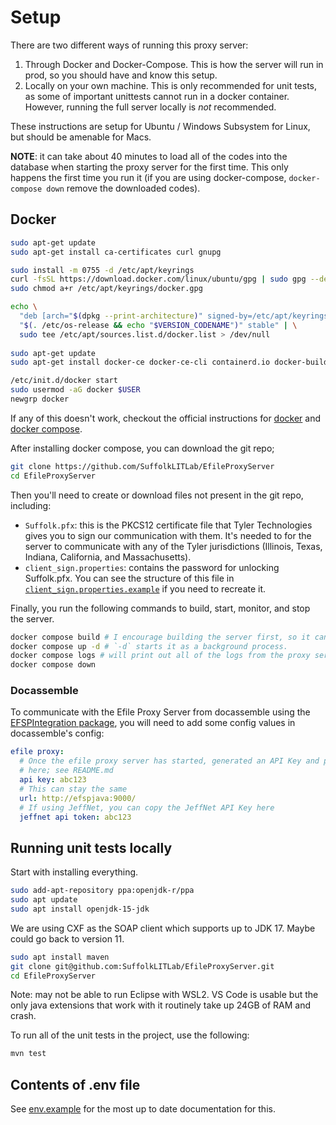 # Setup

There are two different ways of running this proxy server:

1. Through Docker and Docker-Compose. This is how the server will run in prod,
   so you should have and know this setup.
2. Locally on your own machine. This is only recommended for unit tests, as
   some of important unittests cannot run in a docker container. However,
   running the full server locally is *not* recommended.

These instructions are setup for Ubuntu / Windows Subsystem for Linux,
but should be amenable for Macs.

**NOTE**: it can take about 40 minutes to load all of the codes into the database when starting the proxy server
for the first time. This only happens the first time you run it (if you are using docker-compose, `docker-compose down` remove the downloaded codes).

## Docker

```bash
sudo apt-get update
sudo apt-get install ca-certificates curl gnupg

sudo install -m 0755 -d /etc/apt/keyrings
curl -fsSL https://download.docker.com/linux/ubuntu/gpg | sudo gpg --dearmor -o /etc/apt/keyrings/docker.gpg
sudo chmod a+r /etc/apt/keyrings/docker.gpg

echo \
  "deb [arch="$(dpkg --print-architecture)" signed-by=/etc/apt/keyrings/docker.gpg] https://download.docker.com/linux/ubuntu \
  "$(. /etc/os-release && echo "$VERSION_CODENAME")" stable" | \
  sudo tee /etc/apt/sources.list.d/docker.list > /dev/null
  
sudo apt-get update
sudo apt-get install docker-ce docker-ce-cli containerd.io docker-buildx-plugin docker-compose-plugin

/etc/init.d/docker start
sudo usermod -aG docker $USER 
newgrp docker 
```

If any of this doesn't work, checkout the official instructions for [docker](https://docs.docker.com/engine/install/ubuntu/)
and [docker compose](https://docs.docker.com/compose/install/linux/#install-using-the-repository).

After installing docker compose, you can download the git repo;

```bash
git clone https://github.com/SuffolkLITLab/EfileProxyServer
cd EfileProxyServer
```

Then you'll need to create or download files not present in the git repo, including:

* `Suffolk.pfx`: this is the PKCS12 certificate file that Tyler Technologies gives you to sign
  our communication with them. It's needed to for the server to communicate with any of the Tyler jurisdictions
  (Illinois, Texas, Indiana, California, and Massachusetts).
* `client_sign.properties`: contains the password for unlocking Suffolk.pfx. You can
  see the structure of this file in
  [`client_sign.properties.example`](../client_sign.properties.example) if you
  need to recreate it.

Finally, you run the following commands to build, start, monitor, and stop the server.

```bash
docker compose build # I encourage building the server first, so it can start immediately.
docker compose up -d # `-d` starts it as a background process.
docker compose logs # will print out all of the logs from the proxy server and the database
docker compose down
```

### Docassemble

To communicate with the Efile Proxy Server from docassemble using the [EFSPIntegration package](https://github.com/SuffolkLITLab/docassemble-EFSPIntegration), you will need to add some config values in docassemble's config:

```yml
efile proxy:
  # Once the efile proxy server has started, generated an API Key and past that
  # here; see README.md
  api key: abc123 
  # This can stay the same
  url: http://efspjava:9000/
  # If using JeffNet, you can copy the JeffNet API Key here
  jeffnet api token: abc123
```

## Running unit tests locally

Start with installing everything.

```bash
sudo add-apt-repository ppa:openjdk-r/ppa
sudo apt update
sudo apt install openjdk-15-jdk
```

We are using CXF as the SOAP client which supports up to JDK 17. Maybe could go back to version 11.

```bash
sudo apt install maven
git clone git@github.com:SuffolkLITLab/EfileProxyServer.git
cd EfileProxyServer
```

Note: may not be able to run Eclipse with WSL2. VS Code is usable but the only java extensions that work with it routinely take up 24GB of RAM and crash.

To run all of the unit tests in the project, use the following:

```bash
mvn test 
```

## Contents of .env file

See [env.example](../env.example) for the most up to date documentation for this.
